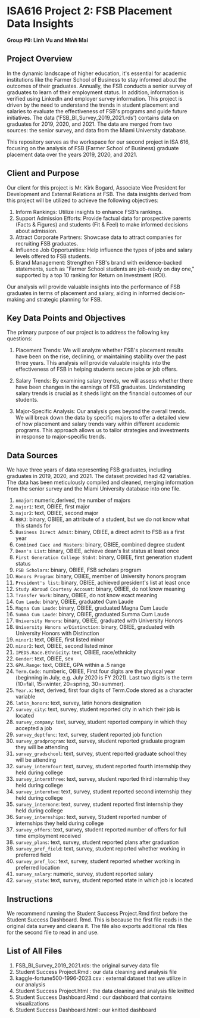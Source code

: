 # ISA616 Project 2: FSB Placement Data Insights

**Group #9: Linh Vu and Minh Mai**

## Project Overview

In the dynamic landscape of higher education, it's essential for academic institutions like the Farmer School of Business to stay informed about the outcomes of their graduates. Annually, the FSB conducts a senior survey of graduates to learn of their employment status. In addition, information is verified using LinkedIn and employer survey information. This project is driven by the need to understand the trends in student placement and salaries to evaluate the effectiveness of FSB's programs and guide future initiatives. The data ('FSB_BI_Survey_2019_2021.rds') contains data on graduates for 2019, 2020, and 2021. The data are merged from two sources: the senior survey, and data from the Miami University database.

This repository serves as the workspace for our second project in ISA 616, focusing on the analysis of FSB (Farmer School of Business) graduate placement data over the years 2019, 2020, and 2021.

## Client and Purpose

Our client for this project is Mr. Kirk Bogard, Associate Vice President for Development and External Relations at FSB. The data insights derived from this project will be utilized to achieve the following objectives:

1.  Inform Rankings: Utilize insights to enhance FSB's rankings.
2.  Support Admission Efforts: Provide factual data for prospective parents (Facts & Figures) and students (Fit & Feel) to make informed decisions about admission.
3.  Attract Corporate Partners: Showcase data to attract companies for recruiting FSB graduates.
4.  Influence Job Opportunities: Help influence the types of jobs and salary levels offered to FSB students.
5.  Brand Management: Strengthen FSB's brand with evidence-backed statements, such as "Farmer School students are job-ready on day one," supported by a top 10 ranking for Return on Investment (ROI).

Our analysis will provide valuable insights into the performance of FSB graduates in terms of placement and salary, aiding in informed decision-making and strategic planning for FSB.

## Key Data Points and Objectives

The primary purpose of our project is to address the following key questions:

1.  Placement Trends: We will analyze whether FSB's placement results have been on the rise, declining, or maintaining stability over the past three years. This analysis will provide valuable insights into the effectiveness of FSB in helping students secure jobs or job offers.

2.  Salary Trends: By examining salary trends, we will assess whether there have been changes in the earnings of FSB graduates. Understanding salary trends is crucial as it sheds light on the financial outcomes of our students.

3. Major-Specific Analysis: Our analysis goes beyond the overall trends. We will break down the data by specific majors to offer a detailed view of how placement and salary trends vary within different academic programs. This approach allows us to tailor strategies and investments in response to major-specific trends.

## Data Sources

We have three years of data representing FSB graduates, including graduates in 2019, 2020, and 2021. The dataset provided had 42 variables. The data has been meticulously compiled and cleaned, merging information from the senior survey and the Miami University database into one file.

1.  `nmajor`: numeric,derived, the number of majors
2.  `major1`: text, OBIEE, first major
3.  `major2`: text, OBIEE, second major
4.  `BBRJ`: binary, OBIEE, an attribute of a student, but we do not know what this stands for
5.  `Business Direct Admit`: binary, OBIEE, a direct admit to FSB as a first year
6.  `Combined Cacc and Masters`: binary, OBIEE, combined degree student
7.  `Dean's List`: binary, OBIEE, achieve dean's list status at least once
8.  `First Generation College Stdnt`: binary, OBIEE, first generation student status
9.  `FSB Scholars`: binary, OBIEE, FSB scholars program
10. `Honors Program`: binary, OBIEE, member of University honors program
11. `President's list`: binary, OBIEE, achieved president's list at least once
12. `Study Abroud Courtesy Account`: binary, OBIEE, do not know meaning
13. `Transfer Work`: binary, OBIEE, do not know exact meaning
14. `Cum Laude`: binary, OBIEE, graduated Cum Laude
15. `Magna Cum Laude`: binary, OBIEE, graduated Magna Cum Laude
16. `Summa Cum Laude`: binary, OBIEE, graduated Summa Cum Laude
17. `University Honors`: binary, OBIEE, graduated with University Honors
18. `University Honors w/Distinction`: binary, OBIEE, graduated with University Honors with Distinction
19. `minor1`: text, OBIEE, first listed minor
20. `minor2`: text, OBIEE, second listed minor
21. `IPEDS.Race.Ethnicity`: text, OBIEE, race/ethnicity
22. `Gender`: text, OBIEE, sex
23. `GPA.Range`: text, OBIEE, GPA within a .5 range
24. `Term.Code`: numberic, OBIEE, First four digits are the physcal year (beginning in July, e.g. July 2020 is FY 2021). Last two digits is the term (10=fall, 15=winter, 20=spring, 30=summer).
25. `Year.x`: text, derived, first four digits of Term.Code stored as a character variable
26. `latin_honors`: text, survey, latin honors designation
27. `survey_city`: text, survey, student reported city in which their job is located
28. `survey_company`: text, survey, student reported company in which they accepted a job
29. `survey_deptfunc`: text, survey, student reported job function
30. `survey_gradprogram`: text, survey, student reported graduate program they will be attending
31. `survey_gradschool`: text, survey, stuent reported graduate school they will be attending
32. `survey_internfour`: text, survey, student reported fourth internship they held during college
33. `survey_internthree`: text, survey, student reported third internship they held during college
34. `survey_interntwo`: text, survey, student reported second internship they held during college
35. `survey_internone`: text, survey, student reported first internship they held during college
36. `Survey_internships`: text, survey, Student reported number of internships they held during college
37. `survey_offers`: text, survey, student reported number of offers for full time employment received
38. `survey_plans`: text, survey, student reported plans after graduation
39. `survey_pref_field`: text, survey, student reported whether working in preferred field
40. `survey_pref_loc`: text, survey, student reported whether working in preferred location
41. `survey_salary`: numeric, survey, student reported salary
42. `survey_state`: text, survey, student reported state in which job is located

## Instructions

We recommend running the Student Success Project.Rmd first before the Student Success Dashboard. Rmd. This is because the first file reads in the original data survey and cleans it. The file also exports additional rds files for the second file to read in and use.  

## List of All Files

1. FSB_BI_Survey_2019_2021.rds: the original survey data file
2. Student Success Project.Rmd : our data cleaning and analysis file
3. kaggle-fortune500-1996-2023.csv : external dataset that we utilize in our analysis
4. Student Success Project.html : the data cleaning and analysis file knitted
5. Student Success Dashboard.Rmd : our dashboard that contains visualizations
6. Student Success Dashboard.html : our knitted dashboard
